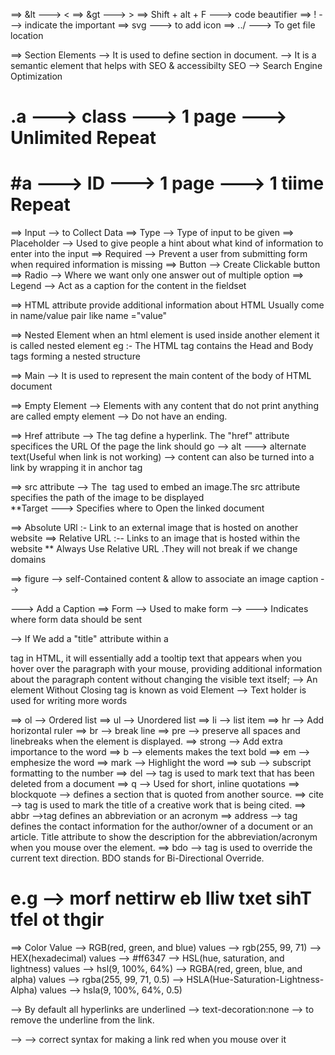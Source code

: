==> &lt  --->     <
==> &gt  --->     >
==> Shift + alt + F ---> code beautifier 
==> ! ---> indicate the important
==> svg  ---> to add icon 
==> ../ ---> To get file location 

==> Section Elements 
--> It is used to define section in document. 
--> It is a semantic element that helps with SEO & accessibilty 
SEO --> Search Engine Optimization 

# .a ---> class ---> 1 page ---> Unlimited Repeat
# #a ---> ID ---> 1 page ---> 1 tiime Repeat

==> Input --> to Collect Data
==> Type --> Type of input to be given 
==> Placeholder --> Used to give people a hint about what kind of information to enter into the input 
==> Required --> Prevent a user from submitting form when required information is missing 
==> Button --> Create Clickable button 
==> Radio --> Where we want only one answer out of multiple option 
==> Legend --> Act as a caption for the content in the fieldset

==> HTML attribute 
provide additional information about HTML 
Usually come in name/value pair like name ="value"

==> Nested Element 
when an html element is used inside another element it is called nested element 
eg :- The HTML tag contains the Head and Body tags forming a nested structure 

==> Main 
--> It is used to represent the main content of the body of HTML document 

==> Empty Element 
--> Elements with any content that do  not print anything are called empty element 
--> Do not have an ending.

==> Href attribute
--> The <a> tag define a hyperlink. The "href" attribute specifices the URL Of the page the link should go 
--> alt ---> alternate text(Useful when link is not working)
--> content can also be turned into a link by wrapping it in anchor tag 

==> src attribute 
--> The <img> tag used to embed an image.The src attribute specifies the path of the image to be displayed  
**Target ---> Specifies where to Open the linked document 

==> Absolute URl :- Link to an external image that is hosted on another website 
==> Relative URL :-- Links to an image that is hosted within the website 
** Always Use Relative URL .They will not break if we change domains 

==> figure 
--> self-Contained content & allow to associate an image caption 
--> <figcaption>  ---> Add a Caption 
==> Form 
--> Used to make form
--> <action> ---> Indicates where form data should be sent 

--> If We add a "title" attribute within a <p> tag in HTML, it will essentially add a tooltip text that appears when you hover over the paragraph with your mouse, providing additional information about the paragraph content without changing the visible text itself;
--> An element Without Closing tag is known as void Element 
--> Text holder is used for writing more words 

==> ol --> Ordered list 
==> ul --> Unordered list 
==> li --> list item 
==> hr --> Add horizontal ruler 
==> br --> break line 
==> pre --> preserve all spaces and linebreaks when the element is displayed.
==> strong --> Add extra importance to the word
==> b --> elements makes the text bold 
==> em --> emphesize the word 
==> mark --> Highlight the word
==> sub --> subscript formatting to the number 
==> del --> tag is used to mark text that has been deleted from a document
==> q --> Used for short, inline quotations 
==> blockquote --> defines a section that is quoted from another source. 
==> cite --> tag is used to mark the title of a creative work that is being cited. 
==> abbr -->tag defines an abbreviation or an acronym
==> address --> tag defines the contact information for the author/owner of a document or an article. Title attribute to show the description for the abbreviation/acronym when you mouse over the element.
==> bdo --> tag is used to override the current text direction. BDO stands for Bi-Directional Override.
# e.g --> <bdo dir="rtl">This text will be written from right to left</bdo>

==> Color Value 
--> RGB(red, green, and blue) values --> rgb(255, 99, 71)
--> HEX(hexadecimal) values --> #ff6347
--> HSL(hue, saturation, and lightness) values --> hsl(9, 100%, 64%)
--> RGBA(red, green, blue, and alpha) values --> rgba(255, 99, 71, 0.5)
--> HSLA(Hue-Saturation-Lightness-Alpha) values --> hsla(9, 100%, 64%, 0.5)

--> By default all hyperlinks are underlined
--> text-decoration:none --> to remove the underline from the link.

--> <style>
a:hover {color:red}
</style>  --> correct syntax for making a link red when you mouse over it